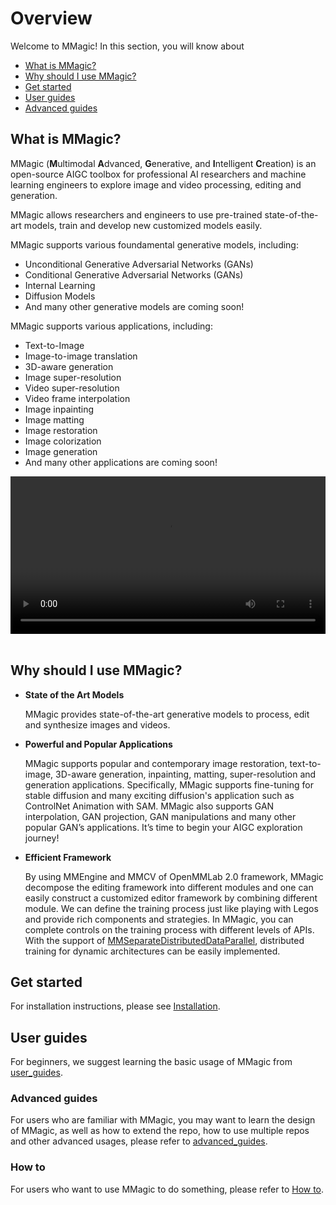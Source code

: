 # Overview

Welcome to MMagic! In this section, you will know about

- [What is MMagic?](#what-is-mmagic)
- [Why should I use MMagic?](#why-should-i-use-mmagic)
- [Get started](#get-started)
- [User guides](#user-guides)
- [Advanced guides](#advanced-guides)

## What is MMagic?

MMagic (**M**ultimodal **A**dvanced, **G**enerative, and **I**ntelligent **C**reation) is an open-source AIGC toolbox for professional AI researchers and machine learning engineers to explore image and video processing, editing and generation.

MMagic allows researchers and engineers to use pre-trained state-of-the-art models, train and develop new customized models easily.

MMagic supports various foundamental generative models, including:

- Unconditional Generative Adversarial Networks (GANs)
- Conditional Generative Adversarial Networks (GANs)
- Internal Learning
- Diffusion Models
- And many other generative models are coming soon!

MMagic supports various applications, including:

- Text-to-Image
- Image-to-image translation
- 3D-aware generation
- Image super-resolution
- Video super-resolution
- Video frame interpolation
- Image inpainting
- Image matting
- Image restoration
- Image colorization
- Image generation
- And many other applications are coming soon!

<div align=center>
    <video width="100%" controls>
        <source src="https://user-images.githubusercontent.com/49083766/233564593-7d3d48ed-e843-4432-b610-35e3d257765c.mp4" type="video/mp4">
        <object data="https://user-images.githubusercontent.com/49083766/233564593-7d3d48ed-e843-4432-b610-35e3d257765c.mp4" width="100%">
        </object>
    </video>
</div>
</br>

## Why should I use MMagic?

- **State of the Art Models**

  MMagic provides state-of-the-art generative models to process, edit and synthesize images and videos.

- **Powerful and Popular Applications**

  MMagic supports popular and contemporary image restoration, text-to-image, 3D-aware generation, inpainting, matting, super-resolution and generation applications. Specifically, MMagic supports fine-tuning for stable diffusion and many exciting diffusion's application such as ControlNet Animation with SAM. MMagic also supports GAN interpolation, GAN projection, GAN manipulations and many other popular GAN’s applications. It’s time to begin your AIGC exploration journey!

- **Efficient Framework**

  By using MMEngine and MMCV of OpenMMLab 2.0 framework, MMagic decompose the editing framework into different modules and one can easily construct a customized editor framework by combining different module. We can define the training process just like playing with Legos and provide rich components and strategies. In MMagic, you can complete controls on the training process with different levels of APIs. With the support of [MMSeparateDistributedDataParallel](https://github.com/open-mmlab/mmengine/blob/main/mmengine/model/wrappers/seperate_distributed.py), distributed training for dynamic architectures can be easily implemented.

## Get started

For installation instructions, please see [Installation](install.md).

## User guides

For beginners, we suggest learning the basic usage of MMagic from [user_guides](../user_guides/config.md).

### Advanced guides

For users who are familiar with MMagic, you may want to learn the design of MMagic, as well as how to extend the repo, how to use multiple repos and other advanced usages, please refer to [advanced_guides](../advanced_guides/evaluator.md).

### How to

For users who want to use MMagic to do something, please refer to [How to](../howto/models.md).
